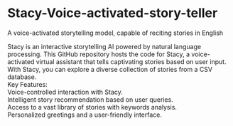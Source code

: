 # Stacy-Voice-activated-story-teller
A voice-activated storytelling model, capable of reciting stories in English

Stacy is an interactive storytelling AI powered by natural language processing. This GitHub repository hosts the code for Stacy, a voice-activated virtual assistant that tells captivating stories based on user input. With Stacy, you can explore a diverse collection of stories from a CSV database.
<br>
Key Features:
<br>
Voice-controlled interaction with Stacy.<br>
Intelligent story recommendation based on user queries.<br>
Access to a vast library of stories with keywords analysis.<br>
Personalized greetings and a user-friendly interface.<br>

